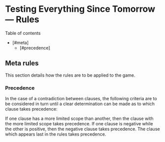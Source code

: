 # Testing Everything Since Tomorrow — Rules

Table of contents

* [#meta]
    * [#precedence]
<a name='meta'/>

## Meta rules

This section details how the rules are to be applied to the game.

<a name='precedence'/>

### Precedence

In the case of a contradiction between clauses, the following criteria are to be considered in turn until a clear determination can be made as to which clause takes precedence:

If one clause has a more limited scope than another, then the clause with the more limited scope takes precedence.
If one clause is negative while the other is positive, then the negative clause takes precedence.
The clause which appears last in the rules takes precedence.

